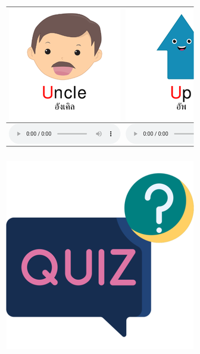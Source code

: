 <div class="carrousel">


|![](/media/img/U-V-W/Uncle.svg)|![](/media/img/U-V-W/Up.svg)|![](/media/img/U-V-W/Umbrella.svg)|![](/media/img/U-V-W/University.svg)|![](/media/img/U-V-W/Vegetable.svg)|![](/media/img/U-V-W/Violin.svg)|![](/media/img/U-V-W/Vest.svg)|![](/media/img/U-V-W/Van.svg)|![](/media/img/U-V-W/Vase.svg)|![](/media/img/U-V-W/Vulture.svg)|![](/media/img/U-V-W/Whale.svg)|![](/media/img/U-V-W/Walk.svg)|![](/media/img/U-V-W/Water.svg)|![](/media/img/U-V-W/Watermelon.svg)|![](/media/img/U-V-W/Wolf.svg)|![](/media/img/U-V-W/Window.svg)|
| :----: | :----: | :----: | :----: | :----: | :----: | :----: | :----: | :----: | :----: | :----: | :----: | :----: | :----: | :----: | :----: |
|![](/media/audio/Uncle.mp3)|![](/media/audio/Up.mp3)|![](/media/audio/Umbrella.mp3)|![](/media/audio/University.mp3)|![](/media/audio/Vegetable.mp3)|![](/media/audio/Violin.mp3)|![](/media/audio/Vest.mp3)|![](/media/audio/Van.mp3)|![](/media/audio/Vase.mp3)|![](/media/audio/Vulture.mp3)|![](/media/audio/Whale.mp3)|![](/media/audio/Walk.mp3)|![](/media/audio/Water.mp3)|![](/media/audio/Watermelon.mp3)|![](/media/audio/Wolf.mp3)|![](/media/audio/Window.mp3)|

</div>



# ![icon](/media/icons/quiz.svg) 

